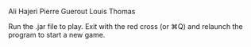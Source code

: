 Ali Hajeri
Pierre Guerout
Louis Thomas

Run the .jar file to play.
Exit with the red cross (or ⌘Q) and relaunch the program to start a new game.
